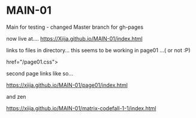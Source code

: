 # MAIN-01
Main for testing - changed Master branch for gh-pages

now live at.... https://Xiija.github.io/MAIN-01/index.html  

links to files in directory... this seems to be working in page01 ...( or not :P)

href="/page01.css"> 

second page links like so...

https://xiija.github.io/MAIN-01/page01/index.html

and zen

https://xiija.github.io/MAIN-01/matrix-codefall-1-1/index.html
